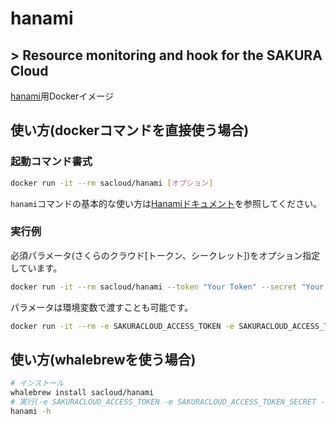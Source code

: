 # hanami

## > Resource monitoring and hook for the SAKURA Cloud

[hanami](https://github.com/sacloud/hanami)用Dockerイメージ

## 使い方(dockerコマンドを直接使う場合)

### 起動コマンド書式

```bash
docker run -it --rm sacloud/hanami [オプション]
```

`hanami`コマンドの基本的な使い方は[Hanamiドキュメント](https://sacloud.github.io/hanami/)を参照してください。

### 実行例

必須パラメータ(さくらのクラウド[トークン、シークレット])をオプション指定しています。

```bash
docker run -it --rm sacloud/hanami --token "Your Token" --secret "Your Secret" 
```

パラメータは環境変数で渡すことも可能です。

```bash
docker run -it --rm -e SAKURACLOUD_ACCESS_TOKEN -e SAKURACLOUD_ACCESS_TOKEN_SECRET sacloud/hanami
```

## 使い方(whalebrewを使う場合)

```bash
# インストール
whalebrew install sacloud/hanami
# 実行(-e SAKURACLOUD_ACCESS_TOKEN -e SAKURACLOUD_ACCESS_TOKEN_SECRET -v $PWD:/workdir が指定されている状態となる)
hanami -h
```
